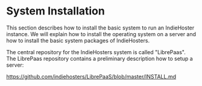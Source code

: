 # System Installation

This section describes how to install the basic system to run an IndieHoster
instance. We will explain how to install the operating system on a server and
how to install the basic system packages of IndieHosters.

The central repository for the IndieHosters system is called "LibrePaas".
The LibrePaas repository contains a preliminary description how to setup a
server:

https://github.com/indiehosters/LibrePaaS/blob/master/INSTALL.md
